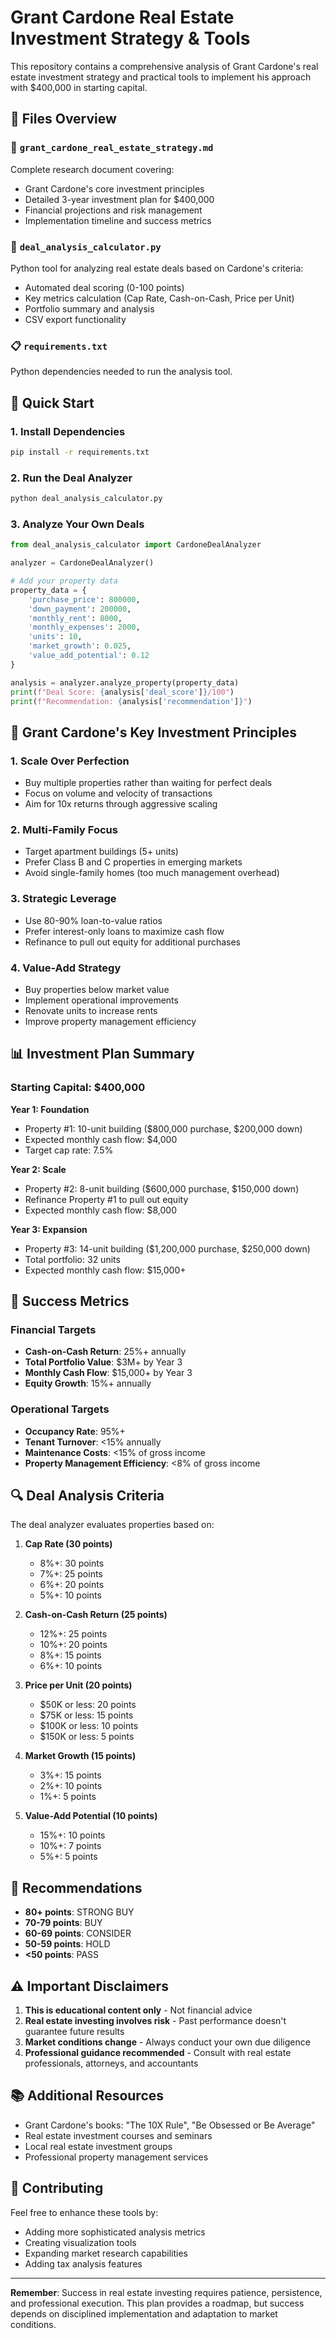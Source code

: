 # Grant Cardone Real Estate Investment Strategy & Tools

This repository contains a comprehensive analysis of Grant Cardone's real estate investment strategy and practical tools to implement his approach with $400,000 in starting capital.

## 📁 Files Overview

### 📄 `grant_cardone_real_estate_strategy.md`
Complete research document covering:
- Grant Cardone's core investment principles
- Detailed 3-year investment plan for $400,000
- Financial projections and risk management
- Implementation timeline and success metrics

### 🐍 `deal_analysis_calculator.py`
Python tool for analyzing real estate deals based on Cardone's criteria:
- Automated deal scoring (0-100 points)
- Key metrics calculation (Cap Rate, Cash-on-Cash, Price per Unit)
- Portfolio summary and analysis
- CSV export functionality

### 📋 `requirements.txt`
Python dependencies needed to run the analysis tool.

## 🚀 Quick Start

### 1. Install Dependencies
```bash
pip install -r requirements.txt
```

### 2. Run the Deal Analyzer
```bash
python deal_analysis_calculator.py
```

### 3. Analyze Your Own Deals
```python
from deal_analysis_calculator import CardoneDealAnalyzer

analyzer = CardoneDealAnalyzer()

# Add your property data
property_data = {
    'purchase_price': 800000,
    'down_payment': 200000,
    'monthly_rent': 8000,
    'monthly_expenses': 2000,
    'units': 10,
    'market_growth': 0.025,
    'value_add_potential': 0.12
}

analysis = analyzer.analyze_property(property_data)
print(f"Deal Score: {analysis['deal_score']}/100")
print(f"Recommendation: {analysis['recommendation']}")
```

## 🎯 Grant Cardone's Key Investment Principles

### 1. **Scale Over Perfection**
- Buy multiple properties rather than waiting for perfect deals
- Focus on volume and velocity of transactions
- Aim for 10x returns through aggressive scaling

### 2. **Multi-Family Focus**
- Target apartment buildings (5+ units)
- Prefer Class B and C properties in emerging markets
- Avoid single-family homes (too much management overhead)

### 3. **Strategic Leverage**
- Use 80-90% loan-to-value ratios
- Prefer interest-only loans to maximize cash flow
- Refinance to pull out equity for additional purchases

### 4. **Value-Add Strategy**
- Buy properties below market value
- Implement operational improvements
- Renovate units to increase rents
- Improve property management efficiency

## 📊 Investment Plan Summary

### Starting Capital: $400,000

**Year 1: Foundation**
- Property #1: 10-unit building ($800,000 purchase, $200,000 down)
- Expected monthly cash flow: $4,000
- Target cap rate: 7.5%

**Year 2: Scale**
- Property #2: 8-unit building ($600,000 purchase, $150,000 down)
- Refinance Property #1 to pull out equity
- Expected monthly cash flow: $8,000

**Year 3: Expansion**
- Property #3: 14-unit building ($1,200,000 purchase, $250,000 down)
- Total portfolio: 32 units
- Expected monthly cash flow: $15,000+

## 🎯 Success Metrics

### Financial Targets
- **Cash-on-Cash Return**: 25%+ annually
- **Total Portfolio Value**: $3M+ by Year 3
- **Monthly Cash Flow**: $15,000+ by Year 3
- **Equity Growth**: 15%+ annually

### Operational Targets
- **Occupancy Rate**: 95%+
- **Tenant Turnover**: <15% annually
- **Maintenance Costs**: <15% of gross income
- **Property Management Efficiency**: <8% of gross income

## 🔍 Deal Analysis Criteria

The deal analyzer evaluates properties based on:

1. **Cap Rate (30 points)**
   - 8%+: 30 points
   - 7%+: 25 points
   - 6%+: 20 points
   - 5%+: 10 points

2. **Cash-on-Cash Return (25 points)**
   - 12%+: 25 points
   - 10%+: 20 points
   - 8%+: 15 points
   - 6%+: 10 points

3. **Price per Unit (20 points)**
   - $50K or less: 20 points
   - $75K or less: 15 points
   - $100K or less: 10 points
   - $150K or less: 5 points

4. **Market Growth (15 points)**
   - 3%+: 15 points
   - 2%+: 10 points
   - 1%+: 5 points

5. **Value-Add Potential (10 points)**
   - 15%+: 10 points
   - 10%+: 7 points
   - 5%+: 5 points

## 🎯 Recommendations

- **80+ points**: STRONG BUY
- **70-79 points**: BUY
- **60-69 points**: CONSIDER
- **50-59 points**: HOLD
- **<50 points**: PASS

## ⚠️ Important Disclaimers

1. **This is educational content only** - Not financial advice
2. **Real estate investing involves risk** - Past performance doesn't guarantee future results
3. **Market conditions change** - Always conduct your own due diligence
4. **Professional guidance recommended** - Consult with real estate professionals, attorneys, and accountants

## 📚 Additional Resources

- Grant Cardone's books: "The 10X Rule", "Be Obsessed or Be Average"
- Real estate investment courses and seminars
- Local real estate investment groups
- Professional property management services

## 🤝 Contributing

Feel free to enhance these tools by:
- Adding more sophisticated analysis metrics
- Creating visualization tools
- Expanding market research capabilities
- Adding tax analysis features

---

**Remember**: Success in real estate investing requires patience, persistence, and professional execution. This plan provides a roadmap, but success depends on disciplined implementation and adaptation to market conditions. 